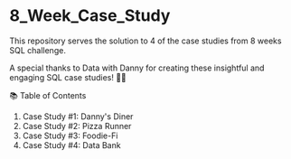# 8_Week_Case_Study

This repository serves the solution to 4 of the case studies from 8 weeks SQL challenge. 

A special thanks to Data with Danny for creating these insightful and engaging SQL case studies! 👋🏻

📚 Table of Contents
1. Case Study #1: Danny's Diner
2. Case Study #2: Pizza Runner
3. Case Study #3: Foodie-Fi
4. Case Study #4: Data Bank
